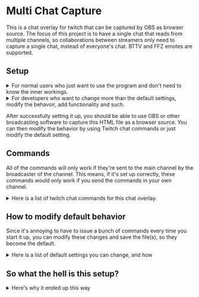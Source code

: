 # Multi Chat Capture
This is a chat overlay for twitch that can be captured by OBS as browser source. The focus of this project is to have a single chat that reads from multiple channels, so collaborations between streamers only need to capture a single chat, instead of everyone's chat. BTTV and FFZ emotes are supported.


## Setup ##
<details>
  <summary>For normal users who just want to use the program and don't need to know the inner workings.</summary>
  
  1. Download the latest release from [the release page](https://github.com/lucas861223/multi-chat-capture/releases). 
  2. Open the html file with any editor, i.e. Notepad++.
  3. Replace both the lucas861223 to your own twitch login(your user name, not your display name). All lowercase. Only change the lucas861223 part, leave the hashtag(#) as is.
  4. Save and close.
</details>

<details>
  <summary>For developers who want to change more than the default settings, modify the behavoir, add functionality and such.</summary>
  
  There is a lot of reasons why the setup ended the way it does. Even though it's probably not the best way to do it, it is how I did it, and I'm not sure if there is better a alternative with the requirements I have. Here is the step to set it up: 
  
  1. Clone this repository
  2. Install dependencies as marked in package.json
  3. Modify node_module/index.js, specifically replacing both lucas861223 to your own twitch handle. Only change the lucas861223 part, leave the hashtag(#) as is. 
  4. Make other changes you wish to make, save and close.
  5. Bundle index.js using webpack, with the provided webpack.config.js

</details>

After successfully setting it up, you should be able to use OBS or other broadcasting software to capture this HTML file as a browser source. You can then modify the behavior by using Twitch chat commands or just modify the default setting.

## Commands ##
All of the commands will only work if they're sent to the main channel by the broadcaster of the channel. This means, if it's set up correctly, these commands would only work if you send the commands in your own channel.
<details>
  <summary>Here is a list of twitch chat commands for this chat overlay.</summary>
 
   
  - !join \[channelNames\]
    * \[channelNames\] A single channel or multiple channels separated by commas and/or space.
    * This command joins the channels and read the messages.
  - !leave \[channelnames\]
    * \[channelNames\] A single channel or multiple channels separated by commas and/or space.
    * This command leaves the channels and stops reading the messages.
  - !pfp
    * When joining multiple chats, the default behavior shows the profile picture of the streamer in front of the message to better distinguish which chat the message is from.
    * This command toggles showing the profile picture of the streamer to always be on or off regardless of how many channels there are.
  - !highlight
    * When being tagged in chat(@username), the message will be highlighted with red background. The default behavior is on.  
    * This command toggles whether to highlight message or not.
  - !size \[fontSize\]
    * \[fontSize\] An integer for the size of the font. Default is 30.
    * This command changes the size of the font, and will also adjust size of profile picture, badges and emotes.
  - !font \[fontName\]
    * \[fontSize\] Name of the font family. For example, Ariel or consolas. Capitalization does not matter. Default is Ariel.
    * This command changes the font of chat.
  - !color \[fontColor\]
    * \[fontColor\] Hex value of the color you want the chat to be in, for example, !color #ff0000 for red font. Default is black. [Here is a RGB color picker.](https://www.w3schools.com/colors/colors_picker.asp)
    * This command changes the color of chat message (except /me message, and user names).
  - !background \[backgroundColor\]
    * \[backgroundColor\] RGB hex value of the color you want the background of the chat to be, for example, !background #000000 for black background. The hash tag is needed. Default is black. [Here is a RGB color picker.](https://www.w3schools.com/colors/colors_picker.asp)
    * This command changes the background of the chat (except the highlighted messages if they are not turned off).
  - !opacity \[value\]
    * \[value\] integer ranging from 0-255, representing how opaque the background should be. The default is 0 (totally transparent). 
    * This command changes the opacity of the background of the chat (will not affect highlighted messages, text, badges and emote).
  - !shadow
    * This command toggles text shadow on/off. For now the settings of the shadow cannot be modified via command, however you can modify it by changing the css of the html file regardless of which setup you chose. The default behavior is off.
  - !clear
    * This command clears the whole chat.
    * Note that this command can also be achieved when doing /clear from the main channel.
 

</details>

## How to modify default behavior ##
Since it's annoying to have to issue a bunch of commands every time you start it up, you can modify these changes and save the file(s), so they become the default.
<details>
  <summary>Here is a list of default settings you can change, and how </summary>
   Each of the setting correlates to one of the command. I put them in order, so if the description of the setting is vague, you can cross-read it with the command section. The way to modify it would be the same instruction as the modification step in setup.
  
   - main channel- where the command is being listened to. This should also be your twitch channel.
     * Normal users: refer to Setup.
     * Developers: modify the const variable mainChannel, with the #.
   - channels to join- list of chatroom(s) to join on start up.
     * Normal users: Replace the "lucas861223" in bracket([]) with a list of channel or channels you want to join, each double quoted and separated by a comma. i.e. to join 3 channels, replace it with "lucas861223", "chewiemelodies", "moonmoon". Order does not matter, however your own channel MUST be in one of these.
     * Developers: modify the const variable channelList the same as the above standard.
   - Forcefully toggle PFP on/off.
     * Normal users: this is not possible to set. 
     * Developers: set the variable needsPFPOverride to true, and pfpOverride to true if you want it on, false if off.
   - Whether to highlight mentioned messages.
     * Normal users: this is not possible to set. 
     * Developers: set mentionHighlightOvverride to true to turn off highlighting.
  
  For the rest of the setting, they can all be achieved by modifying the css in index.html regardless of how you set it up.
   - font size
     * in :root, --font-size. Also change --emote-size to 1.5x of font size.
   - font color
     * in :root, --color. Replace it with RGB hex value. Include the hastag. 
   - font
     * in :root, --font-family
   - background color
     * in :root, --background. Replace it with RGBA hex value. The A is for transparency. Include the hashtag. [Here is a RGBA color picker.](https://hugabor.github.io/color-picker/)
   - text shadow
     * in :root, --text-shadow. Replace it with the settings you want. Google for format.
</details>

## So what the hell is this setup? ##
<details>
  <summary> Here's why it ended up this way </summary>
  
  Originally I use [ComfyJS](https://github.com/instafluff/ComfyJS) for the IRC client because it is simple, and most importantly it is hosted on a CDN service. So I can just use <script src="link"\> in HTML for it to be included, without needing any other more files. I wanted to make this project as lightweight as possible, only needing 1 .html file would be the ideal, so no matter how not-tech-savvy one is, it can be easily used. 
  
  However ComfyJS do not handle timeout and bans, only message delete. This is not really acceptable because in slower chats, the same message may be on screen for a long time. If timeout and bans are not caught and messages are not removed, it may leave some crap on stream for extended period of time. Having to separatedly issue additional command after bans and timeout also seems too annoying. I thought about just extending the original class, but with the way the module was originally set up and the obfuscator used for it to be hosted on CDN, it does not seem possible. 
  
  In looking for alternatives, I thought of [tmi.js](https://github.com/tmijs/tmi.js), which I had seen in many twitch related JS projects. But there is more problems: it is not hosted on any CDN service that I can find. That means I need to include it using node becuase it also requires a bunch of stuff (and just "requries" itself). For it to be included, I need to use node js, which would make this project more than a .html file, and complicated it more from "oh just use it as browser source lol" to "oh just open cmd, download this download that, type this type that and use this URL as browser source lol".
  
  So to solve it, I try to find how to "combine" these dependencies and such into 1 file. Then I saw [webpack](https://webpack.js.org/). I used it, it worked great, but here's yet ANOTHER problem... In order to protect the source code, webpack uses obfuscator, which makes the whole script un-readable. So instead of having a .html with clean, readable code in the script section and telling normal users "oh just open the .html file, change this to that", I have to make hard-coded strings that which won't get obfuscated so they can easily control-F to find and replace them amongst the spaghetti... And because I need to use tmi.js and webpack, I need to include all these other stuff (webpack.config.js, node_module, index.js... etc.) in the repo. And this is how the whole project ended up in this mess.   
</details>
